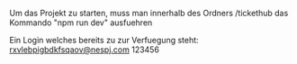 Um das Projekt zu starten, muss man innerhalb des Ordners /tickethub das Kommando "npm run dev" ausfuehren

Ein Login welches bereits zu zur Verfuegung steht:
rxvlebpigbdkfsqaov@nespj.com
123456
